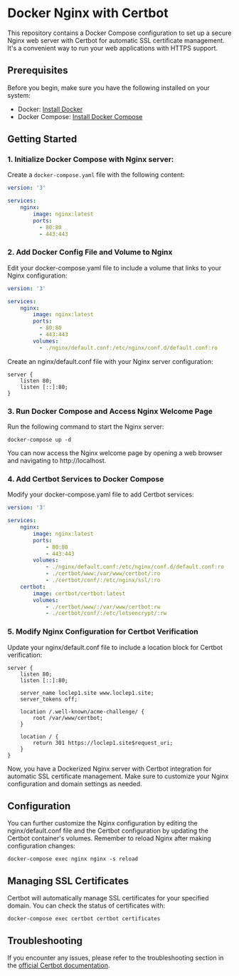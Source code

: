 # Docker Nginx with Certbot

This repository contains a Docker Compose configuration to set up a secure Nginx web server with Certbot for automatic SSL certificate management. It's a convenient way to run your web applications with HTTPS support.

## Prerequisites

Before you begin, make sure you have the following installed on your system:

- Docker: [Install Docker](https://docs.docker.com/get-docker/)
- Docker Compose: [Install Docker Compose](https://docs.docker.com/compose/install/)

## Getting Started

### 1. Initialize Docker Compose with Nginx server:

Create a `docker-compose.yaml` file with the following content:

```yaml
version: '3'

services:
    nginx:
        image: nginx:latest
        ports:
          - 80:80
          - 443:443
```

### 2. Add Docker Config File and Volume to Nginx

Edit your docker-compose.yaml file to include a volume that links to your Nginx configuration:

```yaml
version: '3'

services:
    nginx:
        image: nginx:latest
        ports:
          - 80:80
          - 443:443
        volumes:
          - ./nginx/default.conf:/etc/nginx/conf.d/default.conf:ro
```

Create an nginx/default.conf file with your Nginx server configuration:

```nginx
server {
    listen 80;
    listen [::]:80;
}
```

### 3. Run Docker Compose and Access Nginx Welcome Page

Run the following command to start the Nginx server:

```shell
docker-compose up -d
```

You can now access the Nginx welcome page by opening a web browser and navigating to http://localhost.

### 4. Add Certbot Services to Docker Compose

Modify your docker-compose.yaml file to add Certbot services:

```yaml
version: '3'

services:
    nginx:
        image: nginx:latest
        ports:
            - 80:80
            - 443:443
        volumes:
            - ./nginx/default.conf:/etc/nginx/conf.d/default.conf:ro
            - ./certbot/www:/var/www/certbot/:ro
            - ./certbot/conf/:/etc/nginx/ssl/:ro
    certbot:
        image: certbot/certbot:latest
        volumes:
            - ./certbot/www/:/var/www/certbot:rw
            - ./certbot/conf/:/etc/letsencrypt/:rw
```

### 5. Modify Nginx Configuration for Certbot Verification

Update your nginx/default.conf file to include a location block for Certbot verification:

```nginx
server {
    listen 80;
    listen [::]:80;

    server_name loclep1.site www.loclep1.site;
    server_tokens off;

    location /.well-known/acme-challenge/ {
        root /var/www/certbot;
    }

    location / {
        return 301 https://loclep1.site$request_uri;
    }
}
```

Now, you have a Dockerized Nginx server with Certbot integration for automatic SSL certificate management. Make sure to customize your Nginx configuration and domain settings as needed.

## Configuration

You can further customize the Nginx configuration by editing the nginx/default.conf file and the Certbot configuration by updating the Certbot container's volumes. Remember to reload Nginx after making configuration changes:

```shell
docker-compose exec nginx nginx -s reload
```

## Managing SSL Certificates

Certbot will automatically manage SSL certificates for your specified domain. You can check the status of certificates with:

```shell
docker-compose exec certbot certbot certificates
```

## Troubleshooting

If you encounter any issues, please refer to the troubleshooting section in the [official Certbot documentation](https://eff-certbot.readthedocs.io/en/stable/using.html#troubleshooting).
